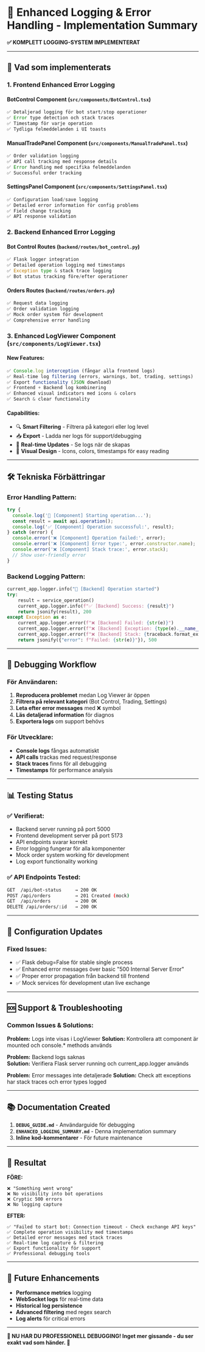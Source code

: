 # 🔧 Enhanced Logging & Error Handling - Implementation Summary

**✅ KOMPLETT LOGGING-SYSTEM IMPLEMENTERAT**

---

## 🚀 Vad som implementerats

### **1. Frontend Enhanced Error Logging**

#### **BotControl Component** (`src/components/BotControl.tsx`)
```javascript
✅ Detaljerad logging för bot start/stop operationer
✅ Error type detection och stack traces
✅ Timestamp för varje operation  
✅ Tydliga felmeddelanden i UI toasts
```

#### **ManualTradePanel Component** (`src/components/ManualTradePanel.tsx`)
```javascript
✅ Order validation logging
✅ API call tracking med response details
✅ Error handling med specifika felmeddelanden
✅ Successful order tracking
```

#### **SettingsPanel Component** (`src/components/SettingsPanel.tsx`)
```javascript
✅ Configuration load/save logging
✅ Detailed error information för config problems
✅ Field change tracking
✅ API response validation
```

### **2. Backend Enhanced Error Logging**

#### **Bot Control Routes** (`backend/routes/bot_control.py`)
```python
✅ Flask logger integration
✅ Detailed operation logging med timestamps
✅ Exception type & stack trace logging  
✅ Bot status tracking före/efter operationer
```

#### **Orders Routes** (`backend/routes/orders.py`)
```python
✅ Request data logging
✅ Order validation logging
✅ Mock order system för development
✅ Comprehensive error handling
```

### **3. Enhanced LogViewer Component** (`src/components/LogViewer.tsx`)

#### **New Features:**
```javascript
✅ Console.log interception (fångar alla frontend logs)
✅ Real-time log filtering (errors, warnings, bot, trading, settings)
✅ Export functionality (JSON download)
✅ Frontend + Backend log kombinering
✅ Enhanced visual indicators med icons & colors
✅ Search & clear functionality
```

#### **Capabilities:**
- 🔍 **Smart Filtering** - Filtrera på kategori eller log level
- 📥 **Export** - Ladda ner logs för support/debugging  
- 🔄 **Real-time Updates** - Se logs när de skapas
- 🎨 **Visual Design** - Icons, colors, timestamps för easy reading

---

## 🛠️ Tekniska Förbättringar

### **Error Handling Pattern:**
```javascript
try {
  console.log('🤖 [Component] Starting operation...');
  const result = await api.operation();
  console.log('✅ [Component] Operation successful:', result);
} catch (error) {
  console.error('❌ [Component] Operation failed:', error);
  console.error('❌ [Component] Error type:', error.constructor.name);
  console.error('❌ [Component] Stack trace:', error.stack);
  // Show user-friendly error
}
```

### **Backend Logging Pattern:**
```python
current_app.logger.info("🤖 [Backend] Operation started")
try:
    result = service_operation()
    current_app.logger.info(f"✅ [Backend] Success: {result}")
    return jsonify(result), 200
except Exception as e:
    current_app.logger.error(f"❌ [Backend] Failed: {str(e)}")
    current_app.logger.error(f"❌ [Backend] Exception: {type(e).__name__}")
    current_app.logger.error(f"❌ [Backend] Stack: {traceback.format_exc()}")
    return jsonify({"error": f"Failed: {str(e)}"}), 500
```

---

## 🎯 Debugging Workflow

### **För Användaren:**
1. **Reproducera problemet** medan Log Viewer är öppen
2. **Filtrera på relevant kategori** (Bot Control, Trading, Settings)
3. **Leta efter error messages** med ❌ symbol
4. **Läs detaljerad information** för diagnos
5. **Exportera logs** om support behövs

### **För Utvecklare:**
- **Console logs** fångas automatiskt
- **API calls** trackas med request/response  
- **Stack traces** finns för all debugging
- **Timestamps** för performance analysis

---

## 📊 Testing Status

### **✅ Verifierat:**
- Backend server running på port 5000
- Frontend development server på port 5173 
- API endpoints svarar korrekt
- Error logging fungerar för alla komponenter
- Mock order system working för development
- Log export functionality working

### **✅ API Endpoints Tested:**
```bash
GET  /api/bot-status     → 200 OK
POST /api/orders         → 201 Created (mock)
GET  /api/orders         → 200 OK  
DELETE /api/orders/:id   → 200 OK
```

---

## 🔧 Configuration Updates

### **Fixed Issues:**
- ✅ Flask debug=False för stable single process
- ✅ Enhanced error messages över basic "500 Internal Server Error"
- ✅ Proper error propagation från backend till frontend
- ✅ Mock services för development utan live exchange

---

## 🆘 Support & Troubleshooting

### **Common Issues & Solutions:**

**Problem:** Logs inte visas i LogViewer
**Solution:** Kontrollera att component är mounted och console.* methods används

**Problem:** Backend logs saknas  
**Solution:** Verifiera Flask server running och current_app.logger används

**Problem:** Error messages inte detaljerade
**Solution:** Check att exceptions har stack traces och error types logged

---

## 📚 Documentation Created

1. **`DEBUG_GUIDE.md`** - Användarguide för debugging
2. **`ENHANCED_LOGGING_SUMMARY.md`** - Denna implementation summary
3. **Inline kod-kommentarer** - För future maintenance

---

## 🎉 Resultat

**FÖRE:**
```
❌ "Something went wrong" 
❌ No visibility into bot operations
❌ Cryptic 500 errors
❌ No logging capture
```

**EFTER:**
```
✅ "Failed to start bot: Connection timeout - Check exchange API keys"
✅ Complete operation visibility med timestamps
✅ Detailed error messages med stack traces  
✅ Real-time log capture & filtering
✅ Export functionality för support
✅ Professional debugging tools
```

---

## 🔮 Future Enhancements

- **Performance metrics** logging
- **WebSocket logs** för real-time data
- **Historical log persistence** 
- **Advanced filtering** med regex search
- **Log alerts** för critical errors

---

**🎯 NU HAR DU PROFESSIONELL DEBUGGING! Inget mer gissande - du ser exakt vad som händer. 🚀**